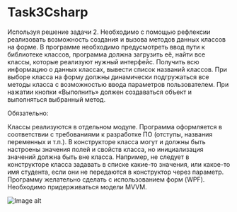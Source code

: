 # Task3Csharp
Используя решение задачи 2. Необходимо с помощью рефлексии реализовать возможность создания  и вызова методов данных классов на форме. В программе необходимо предусмотреть ввод пути к библиотеке классов, программа должна загрузить её, найти все классы, которые реализуют нужный интерфейс.  Получить всю информацию о данных классах, вывести список названий классов. При выборе класса на форму должны динамически подгружаться все методы класса с возможностью ввода параметров пользователем. При нажатии кнопки «Выполнить» должен создаваться объект и выполняться выбранный метод.

Обязательно: 


Классы реализуются в отдельном модуле. 
Программа оформляется в соответствии с требованиями к разработке ПО (отступы, названия переменных и т.п.). 
В конструкторе класса могут и должны быть настроены значения полей и свойств класса, но инициализация значений должна быть вне класса. Например, не следует в конструкторе класса задавать в списке какие-то значения, или какое-то имя студента, если они не передаются в конструктор через параметр.
Программу желательно сделать с использованием форм (WPF).
Необходимо придерживаться модели MVVM.

![Image alt](https://i.imgur.com/y36d6Rk.png)
